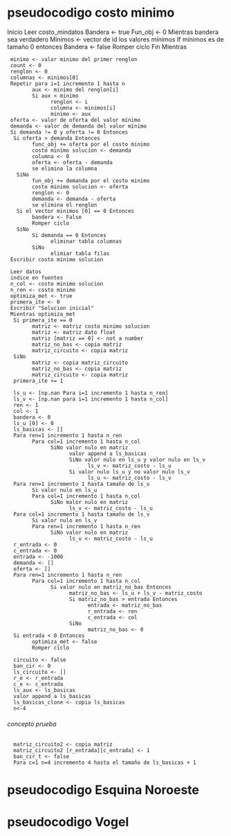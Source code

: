 # pseudocodigo costo minimo
      
 Inicio
 Leer costo_mindatos
 Bandera <- true
 Fun_obj <- 0
 Mientras bandera sea verdadero 
     Mínimos <- vector de id los valores mínimos
     If mínimos es de tamaño 0 entonces
          Bandera <- false
          Romper ciclo 
 Fin Mientras
 
     minimo <- valor minimo del primer renglon
     count <- 0
     renglon <- 0
     columnas <- minimos[0]
     Repetir para i=1 incremento 1 hasta n
            aux <- minimo del renglon[i]
            Si aux < minimo   
                  renglon <- i
                  columna <- minimos[i]
                  minimo <- aux
     oferta <- valor de oferta del valor mínimo
     demanda <- valor de demanda del valor mínimo
     Si demanda != 0 y oferta != 0 Entonces
      Si oferta > demanda Entonces
            func_obj += oferta por el costo minimo
            costo minimo solucion <- demanda
            columna <- 0
            oferta <- oferta - demanda
            se elimina la columna
       SiNo
            fun_obj += demanda por el costo minimo
            costo minimo solucion <- oferta
            renglon <- 0
            demanda <- demanda - oferta
            se elimina el renglon
       Si el vector minimos [0] == 0 Entonces
            bandera <- False
            Romper ciclo
       SiNo
            Si demanda == 0 Entonces
                  eliminar tabla columnas
            SiNo 
                  elimiar tabla filas
     Escribir costo minimo solucion
     
     Leer datos
     indice en fuentes
     n_col <- costo minimo solucion
     n_ren <- costo minimo
     optimiza_met <- true
     primera_ite <- 0
     Escribir "Solucion inicial"
     Mientras optimiza_met
      Si primera_ite == 0
            matriz <- matriz costo minimo solucion
            matriz <- matriz dato float
            matriz [matriz == 0] <- not a number
            matriz_no_bas <- copia matriz
            matriz_circuito <- copia matriz
      SiNo
            matriz <- copia matriz_circuito
            matriz_no_bas <- copia matriz
            matriz_circuito <- copia matriz
      primera_ite += 1
      
      ls_u <- [np.nan Para i=1 incremento 1 hasta n_ren]
      ls_v <- [np.nan para i=1 incremento 1 hasta n_col]
      ren <- 1
      col <- 1
      bandera <- 0
      ls_u [0] <- 0
      ls_basicas <- []
      Para ren=1 incremento 1 hasta n_ren
            Para col=1 incremento 1 hasta n_col
                  SiNo valor nulo en matriz 
                        valor append a ls_basicas
                        SiNo valor nulo en ls_u y valor nulo en ls_v
                              ls_v <- matriz_costo - ls_u
                        Si valor nulo ls_u y no valor nulo ls_v
                              ls_u <- matriz_costo - ls_v
      Para ren=1 incremento 1 hasta tamaño de ls_u
            Si valor nulo en ls_u
            Para col=1 incremento 1 hasta n_col
                  SiNo malor nulo en matriz 
                        ls_v <- matriz_costo - ls_u
      Para col=1 incremento 1 hasta tamaño de ls_v
            Si valor nulo en ls_v
            Para ren=1 incremento 1 hasta n_ren
                  SiNo valor nulo en matriz 
                        ls_v <- matriz_costo - ls_u 
      r_entrada <- 0
      c_entrada <- 0
      entrada <- -1000
      demanda <- []
      oferta <- []
      Para ren=1 incremento 1 hasta n_ren
            Para col=1 incremento 1 hasta n_col
                  Si valor nulo en matriz_no_bas Entonces
                        matriz_no_bas <- ls_u + ls_v - matriz_costo
                        Si matriz_no_bas > entrada Entonces
                              entrada <- matriz_no_bas
                              r_entrada <- ren
                              c_entrada <- col
                        SiNo 
                              matriz_no_bas <- 0
      Si entrada < 0 Entonces
            optimiza_met <- false
            Romper ciclo
                        
      circuito <- false
      ban_cir <- 0
      ls_circuito <- []
      r_e <- r_entrada
      c_e <- c_entrada
      ls_aux <- ls_basicas
      valor append a ls_basicas
      ls_basicas_clone <- copia ls_basicas
      n<-4
   ###### concepto prueba
      matriz_circuito2 <- copia matriz
      matriz_circuito2 [r_entrada][c_entrada] <- 1
      ban_cir_t <- false
      Para c=1 n=4 incremento 4 hasta el tamaño de ls_basicas + 1
      
   
              
  
 
 
 # pseudocodigo Esquina Noroeste
 
 # pseudocodigo Vogel
 
